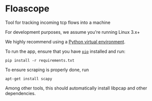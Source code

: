 # Floascope
Tool for tracking incoming tcp flows into a machine


For development purposes, we assume you're running Linux 3.x+

We highly recommend using a [Python virtual environment](https://virtualenv.pypa.io/en/stable/).

To run the app, ensure that you have [`pip`](https://pip.pypa.io/en/stable/) installed and run:

```
pip install -r requirements.txt
```

To ensure scraping is properly done, run

```
apt-get install scapy
```

Among other tools, this should automatically install libpcap and other dependencies.
